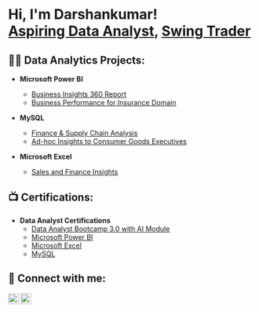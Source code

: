 # Hi, I'm Darshankumar! <br/><a href="https://github.com/sparkkplug">Aspiring Data Analyst</a>, <a href="https://t.me/purelylearningnifty">Swing Trader</a>

## 👨‍💻 Data Analytics Projects:

- **Microsoft Power BI**
  - [Business Insights 360 Report](https://github.com/sparkkplug/bi_business_insights_360)
  - [Business Performance for Insurance Domain](https://github.com/sparkkplug/bi_shield_insurance_virtual_internship)

- **MySQL**
  - [Finance & Supply Chain Analysis](https://github.com/sparkkplug/sql_finance_supplychain)
  - [Ad-hoc Insights to Consumer Goods Executives](https://github.com/sparkkplug/sql_consumer_goods)

- **Microsoft Excel**
  - [Sales and Finance Insights](https://github.com/sparkkplug/Excel_Projects)

## 📺 Certifications:

- **Data Analyst Certifications**
  - [Data Analyst Bootcamp 3.0 with AI Module](https://codebasics.io/certificate/image/CB-BT-1-209813)
  - [Microsoft Power BI](https://codebasics.io/certificate/image/CB-49-209813)
  - [Microsoft Excel](https://codebasics.io/certificate/image/CB-51-209813)
  - [MySQL](https://codebasics.io/certificate/image/CB-50-209813)

## 🤳 Connect with me:

[<img align="left" alt="Telegram" width="22px" src="https://simpleicons.org/icons/telegram.svg" />](https://t.me/purelylearningnifty)
[<img align="left" alt="LinkedIn" width="22px" src="https://cdn.jsdelivr.net/npm/simple-icons@v3/icons/linkedin.svg" />](https://www.linkedin.com/in/darshankumar-varu-53abb717a)
